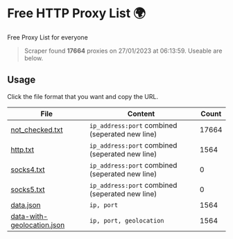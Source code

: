 
# Free HTTP Proxy List 🌍

Free Proxy List for everyone
> Scraper found **17664** proxies on 27/01/2023 at 06:13:59. Useable are below.

## Usage

Click the file format that you want and copy the URL.


|File|Content|Count|
|----|-------|-----|
|[not_checked.txt](https://raw.githubusercontent.com/yemixzy/proxy-list/main/proxy-list/not_checked.txt)|`ip_address:port` combined (seperated new line)|17664|
|[http.txt](https://raw.githubusercontent.com/yemixzy/proxy-list/main/proxy-list/http.txt)|`ip_address:port` combined (seperated new line)|1564|
|[socks4.txt](https://raw.githubusercontent.com/yemixzy/proxy-list/main/proxy-list/socks4.txt)|`ip_address:port` combined (seperated new line)|0|
|[socks5.txt](https://raw.githubusercontent.com/yemixzy/proxy-list/main/proxy-list/socks5.txt)|`ip_address:port` combined (seperated new line)|0|
|[data.json](https://raw.githubusercontent.com/yemixzy/proxy-list/main/proxy-list/data.json)|`ip, port`|1564|
|[data-with-geolocation.json](https://raw.githubusercontent.com/yemixzy/proxy-list/main/proxy-list/data-with-geolocation.json)|`ip, port, geolocation`|1564|

